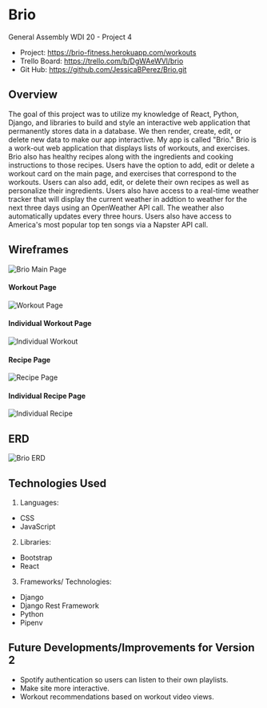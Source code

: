 # Brio

General Assembly WDI 20 - Project 4

- Project: https://brio-fitness.herokuapp.com/workouts
- Trello Board: https://trello.com/b/DgWAeWVl/brio
- Git Hub: https://github.com/JessicaBPerez/Brio.git

## Overview

The goal of this project was to utilize my knowledge of React, Python, Django, and libraries to build and style an interactive web application that permanently stores data in a database. We then render, create, edit, or delete new data to make our app interactive. My app is called "Brio." Brio is a work-out web application that displays lists of workouts, and exercises. Brio also has healthy recipes along with the ingredients and cooking instructions to those recipes. Users have the option to add, edit or delete a workout card on the main page, and exercises that correspond to the workouts. Users can also add, edit, or delete their own recipes as well as personalize their ingredients. Users also have access to a real-time weather tracker that will display the current weather in addtion to weather for the next three days using an OpenWeather API call. The weather also automatically updates every three hours. Users also have access to America's most popular top ten songs via a Napster API call.

## Wireframes
<img src= "images/Brio_Main.png" alt="Brio Main Page">

#### Workout Page
<img src= "images/Workout_Page.png" alt="Workout Page">

#### Individual Workout Page
<img src= "images/Individual_Workout.png" alt="Individual Workout">

#### Recipe Page
<img src= "images/Recipe_Page.png" alt="Recipe Page">

#### Individual Recipe Page
<img src= "images/Recipe_Show.png" alt="Individual Recipe">

## ERD
<img src= "images/Brio_ERD.png" alt="Brio ERD">

## Technologies Used

1. Languages:

- CSS
- JavaScript

2. Libraries:

- Bootstrap
- React

3. Frameworks/ Technologies:

- Django
- Django Rest Framework
- Python
- Pipenv

## Future Developments/Improvements for Version 2

- Spotify authentication so users can listen to their own playlists.
- Make site more interactive.
- Workout recommendations based on workout video views.
